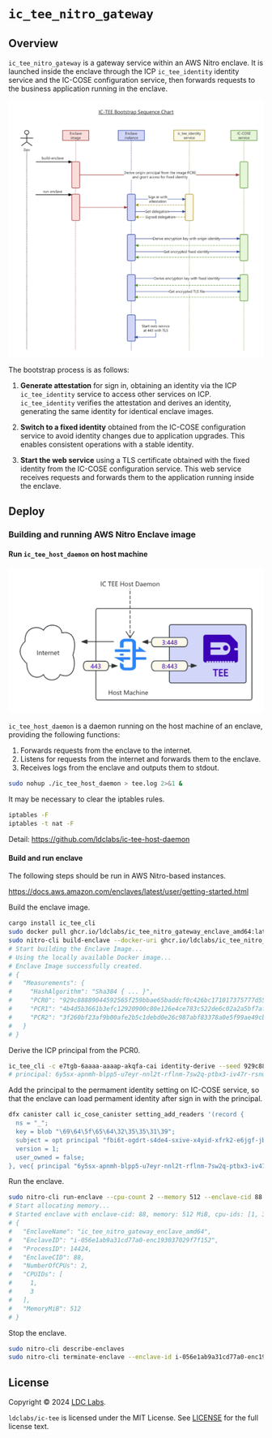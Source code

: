 # `ic_tee_nitro_gateway`
## Overview

`ic_tee_nitro_gateway` is a gateway service within an AWS Nitro enclave. It is launched inside the enclave through the ICP `ic_tee_identity` identity service and the IC-COSE configuration service, then forwards requests to the business application running in the enclave.

![IC TEE Bootstrap](./ic_tee_bootstrap.webp)

The bootstrap process is as follows:

1. **Generate attestation** for sign in, obtaining an identity via the ICP `ic_tee_identity` service to access other services on ICP. `ic_tee_identity` verifies the attestation and derives an identity, generating the same identity for identical enclave images.

2. **Switch to a fixed identity** obtained from the IC-COSE configuration service to avoid identity changes due to application upgrades. This enables consistent operations with a stable identity.

3. **Start the web service** using a TLS certificate obtained with the fixed identity from the IC-COSE configuration service. This web service receives requests and forwards them to the application running inside the enclave.

## Deploy
### Building and running AWS Nitro Enclave image

#### Run `ic_tee_host_daemon` on host machine

![IC TEE Host Daemon](./ic_tee_host_daemon.webp)

`ic_tee_host_daemon` is a daemon running on the host machine of an enclave, providing the following functions:

1. Forwards requests from the enclave to the internet.
2. Listens for requests from the internet and forwards them to the enclave.
3. Receives logs from the enclave and outputs them to stdout.

```bash
sudo nohup ./ic_tee_host_daemon > tee.log 2>&1 &
```

It may be necessary to clear the iptables rules.
```bash
iptables -F
iptables -t nat -F
```

Detail: https://github.com/ldclabs/ic-tee-host-daemon

#### Build and run enclave

The following steps should be run in AWS Nitro-based instances.

https://docs.aws.amazon.com/enclaves/latest/user/getting-started.html

Build the enclave image.
```bash
cargo install ic_tee_cli
sudo docker pull ghcr.io/ldclabs/ic_tee_nitro_gateway_enclave_amd64:latest
sudo nitro-cli build-enclave --docker-uri ghcr.io/ldclabs/ic_tee_nitro_gateway_enclave_amd64:latest --output-file ic_tee_nitro_gateway_enclave_amd64.eif
# Start building the Enclave Image...
# Using the locally available Docker image...
# Enclave Image successfully created.
# {
#   "Measurements": {
#     "HashAlgorithm": "Sha384 { ... }",
#     "PCR0": "929c88889044592565f259bbae65baddcf0c426bc171017375777d55161bb662ac0fb97de301d8d6c1026b62b6061098",
#     "PCR1": "4b4d5b3661b3efc12920900c80e126e4ce783c522de6c02a2a5bf7af3a2b9327b86776f188e4be1c1c404a129dbda493",
#     "PCR2": "3f260bf23af9b00afe2b5c1debd0e26c987abf83378a0e5f99ae49cbdd711c020c1f23d84bc93ba184baddc842c6f21b"
#   }
# }
```

Derive the ICP principal from the PCR0.
```bash
ic_tee_cli -c e7tgb-6aaaa-aaaap-akqfa-cai identity-derive --seed 929c88889044592565f259bbae65baddcf0c426bc171017375777d55161bb662ac0fb97de301d8d6c1026b62b6061098
# principal: 6y5sx-apnmh-blpp5-u7eyr-nnl2t-rflnm-7sw2q-ptbx3-iv47r-rsnun-eqe
```

Add the principal to the permament identity setting on IC-COSE service, so that the enclave can load permament identity after sign in with the principal.
```bash
dfx canister call ic_cose_canister setting_add_readers '(record {
  ns = "_";
  key = blob "\69\64\5f\65\64\32\35\35\31\39";
  subject = opt principal "fbi6t-ogdrt-s4de4-sxive-x4yid-xfrk2-e6jgf-jbnuh-rzxoj-qv2qa-zae";
  version = 1;
  user_owned = false;
}, vec{ principal "6y5sx-apnmh-blpp5-u7eyr-nnl2t-rflnm-7sw2q-ptbx3-iv47r-rsnun-eqe" })' --ic
```

Run the enclave.
```bash
sudo nitro-cli run-enclave --cpu-count 2 --memory 512 --enclave-cid 88 --eif-path ic_tee_nitro_gateway_enclave_amd64.eif
# Start allocating memory...
# Started enclave with enclave-cid: 88, memory: 512 MiB, cpu-ids: [1, 3]
# {
#   "EnclaveName": "ic_tee_nitro_gateway_enclave_amd64",
#   "EnclaveID": "i-056e1ab9a31cd77a0-enc193037029f7f152",
#   "ProcessID": 14424,
#   "EnclaveCID": 88,
#   "NumberOfCPUs": 2,
#   "CPUIDs": [
#     1,
#     3
#   ],
#   "MemoryMiB": 512
# }
```

Stop the enclave.
```bash
sudo nitro-cli describe-enclaves
sudo nitro-cli terminate-enclave --enclave-id i-056e1ab9a31cd77a0-enc193037029f7f152
```

## License
Copyright © 2024 [LDC Labs](https://github.com/ldclabs).

`ldclabs/ic-tee` is licensed under the MIT License. See [LICENSE](../../LICENSE-MIT) for the full license text.